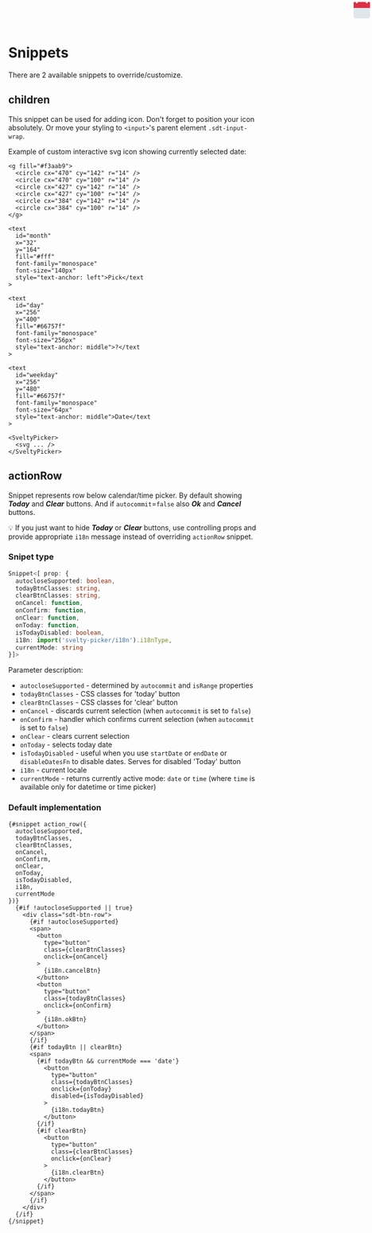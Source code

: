 <script>
  import SveltyPicker from "$lib/components/SveltyPicker.svelte";

  /**
   *
   * @param {import('$lib/types/internal').DateChange} prop
   */
  function setDate({ dateValue }) {
    var time = /** @type {Date|null} */ (dateValue);
    var locale = "en-gb";

    var DD   = time?.getDate();
    var DDD  = time?.toLocaleString(locale, {weekday: "long" });
    var MMM  = time?.toLocaleString(locale, {month:   "short"}).toUpperCase();

    // @ts-ignore
    document.getElementById("day").textContent= DD ?? '?';
    // @ts-ignore
    document.getElementById("weekday").textContent= DDD ?? 'No date';
    // @ts-ignore
    document.getElementById("month").textContent= MMM ?? 'Pick';
  }
</script>

# Snippets

There are 2 available snippets to override/customize.


## children

This snippet can be used for adding icon. Don't forget to position your icon absolutely. Or move your styling to `<input>`'s parent element `.sdt-input-wrap`.

Example of custom interactive svg icon showing currently selected date:

<SveltyPicker inputId="picker-el" inputClasses="my-input" onDateChange={setDate} clearBtn={false}>
  <!-- code borrowed from https://github.com/edent/Dynamic-SVG-Calendar-Icon -->
  <svg
    class="calendar-icon"
    xmlns="http://www.w3.org/2000/svg"
    aria-label="Calendar"
    role="img"
    viewBox="0 0 512 512"
  >
    <path
      d="M512 455c0 32-25 57-57 57H57c-32 0-57-25-57-57V128c0-31 25-57 57-57h398c32 0 57 26 57 57z"
      fill="#e0e7ec"
    />
    <path
      d="M484 0h-47c2 4 4 9 4 14a28 28 0 1 1-53-14H124c3 4 4 9 4 14A28 28 0 1 1 75 0H28C13 0 0 13 0 28v157h512V28c0-15-13-28-28-28z"
      fill="#dd2f45"
    />

    <g fill="#f3aab9">
      <circle cx="470" cy="142" r="14" />
      <circle cx="470" cy="100" r="14" />
      <circle cx="427" cy="142" r="14" />
      <circle cx="427" cy="100" r="14" />
      <circle cx="384" cy="142" r="14" />
      <circle cx="384" cy="100" r="14" />
    </g>

    <text
      id="month"
      x="32"
      y="164"
      fill="#fff"
      font-family="monospace"
      font-size="140px"
      style="text-anchor: left">Pick</text
    >

    <text
      id="day"
      x="256"
      y="400"
      fill="#66757f"
      font-family="monospace"
      font-size="256px"
      style="text-anchor: middle">?</text
    >

    <text
      id="weekday"
      x="256"
      y="480"
      fill="#66757f"
      font-family="monospace"
      font-size="64px"
      style="text-anchor: middle">Date</text
    >
  </svg>
</SveltyPicker>

```svelte
<SveltyPicker>
  <svg ... />
</SveltyPicker>
```

## actionRow

Snippet represents row below calendar/time picker. By default showing ***Today*** and ***Clear*** buttons. And if `autocommit`=`false` also
***Ok*** and ***Cancel*** buttons.

💡 If you just want to hide  ***Today*** or ***Clear*** buttons, use controlling props and provide appropriate `i18n` message
instead of overriding `actionRow` snippet.

### Snipet type

```ts
Snippet<[ prop: {
  autocloseSupported: boolean,
  todayBtnClasses: string,
  clearBtnClasses: string,
  onCancel: function,
  onConfirm: function,
  onClear: function,
  onToday: function,
  isTodayDisabled: boolean,
  i18n: import('svelty-picker/i18n').i18nType,
  currentMode: string
}]>
```

Parameter description:

- `autocloseSupported` - determined by `autocommit` and `isRange` properties
- `todayBtnClasses` - CSS classes for 'today' button
- `clearBtnClasses` - CSS classes for 'clear' button
- `onCancel` - discards current selection (when `autocommit` is set to `false`)
- `onConfirm` - handler which confirms current selection (when `autocommit` is set to `false`)
- `onClear` - clears current selection
- `onToday` - selects today date
- `isTodayDisabled` - useful when you use `startDate` or `endDate` or `disableDatesFn` to disable dates. Serves for disabled 'Today' button
- `i18n` - current locale
- `currentMode` - returns currently active mode: `date` or `time` (where `time` is available only for datetime or time picker)

### Default implementation

```svelte
{#snippet action_row({
  autocloseSupported,
  todayBtnClasses,
  clearBtnClasses,
  onCancel,
  onConfirm,
  onClear,
  onToday,
  isTodayDisabled,
  i18n,
  currentMode
})}
  {#if !autocloseSupported || true}
    <div class="sdt-btn-row">
      {#if !autocloseSupported}
      <span>
        <button
          type="button"
          class={clearBtnClasses}
          onclick={onCancel}
        >
          {i18n.cancelBtn}
        </button>
        <button
          type="button"
          class={todayBtnClasses}
          onclick={onConfirm}
        >
          {i18n.okBtn}
        </button>
      </span>
      {/if}
      {#if todayBtn || clearBtn}
      <span>
        {#if todayBtn && currentMode === 'date'}
          <button
            type="button"
            class={todayBtnClasses}
            onclick={onToday}
            disabled={isTodayDisabled}
          >
            {i18n.todayBtn}
          </button>
        {/if}
        {#if clearBtn}
          <button
            type="button"
            class={clearBtnClasses}
            onclick={onClear}
          >
            {i18n.clearBtn}
          </button>
        {/if}
      </span>
      {/if}
    </div>
  {/if}
{/snippet}
```

<style>
  :global(.my-input) {
    min-height: 40px;
    padding: 6px;
    line-height: 28px;
    font-size: 18px;
  }
  .calendar-icon {
    cursor: pointer;
    width: 33px;
    height: 33px;
    right: 4px;
    top: 4px;
    position: absolute;
    display: inline;
  }
  :global(.picker-active) .calendar-icon {
    opacity: 0.75;
    filter: sepia(0.5);
  }
</style>
